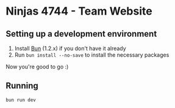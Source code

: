 # Ninjas 4744 - Team Website

## Setting up a development environment
1. Install [Bun](https://bun.com/) (1.2.x) if you don't have it already
2. Run ```bun install --no-save``` to install the necessary packages  

Now you're good to go :)

## Running
```bun run dev```
